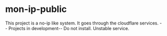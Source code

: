 # mon-ip-public
This project is a no-ip like system. It goes through the cloudflare services.  -- Projects in development-- Do not install. Unstable service.
